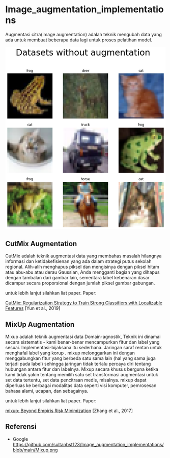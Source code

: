 # Image_augmentation_implementations
Augmentasi citra(image augmentation) adalah teknik mengubah data yang ada untuk membuat beberapa data lagi untuk proses pelatihan model.

<p align="center">
 <img src="https://github.com/sultanbst123/Image_augmentation_implementations/blob/main/download.png"> 
</p>

## CutMix Augmentation
CutMix adalah teknik augmentasi data yang membahas masalah hilangnya informasi dan ketidakefisienan yang ada dalam strategi putus sekolah regional. Alih-alih menghapus piksel dan mengisinya dengan piksel hitam atau abu-abu atau derau Gaussian, Anda mengganti bagian yang dihapus dengan tambalan dari gambar lain, sementara label kebenaran dasar dicampur secara proporsional dengan jumlah piksel gambar gabungan.

untuk lebih lanjut silahkan liat paper. 
Paper: <p><a href="https://arxiv.org/pdf/1905.04899"> CutMix: Regularization Strategy to Train Strong Classifiers with Localizable Features</a> [Yun et al., 2019]</p>

## MixUp Augmentation
Mixup adalah teknik augmentasi data Domain-agnostik, Teknik ini dinamai secara sistematis - kami benar-benar mencampurkan fitur dan label yang sesuai. Implementasi-bijaksana itu sederhana. Jaringan saraf rentan untuk menghafal label yang korup . mixup melonggarkan ini dengan menggabungkan fitur yang berbeda satu sama lain (hal yang sama juga terjadi pada label) sehingga jaringan tidak terlalu percaya diri tentang hubungan antara fitur dan labelnya.
Mixup secara khusus berguna ketika kami tidak yakin tentang memilih satu set transformasi augmentasi untuk set data tertentu, set data pencitraan medis, misalnya. mixup dapat diperluas ke berbagai modalitas data seperti visi komputer, pemrosesan bahasa alami, ucapan, dan sebagainya.

untuk lebih lanjut silahkan liat paper. 
Paper: <p><a href="https://arxiv.org/pdf/1905.04899"> mixup: Beyond Empiris Risk Minimization</a> [Zhang et al., 2017]</p>

## Referensi
- Google
https://github.com/sultanbst123/Image_augmentation_implementations/blob/main/Mixup.png

